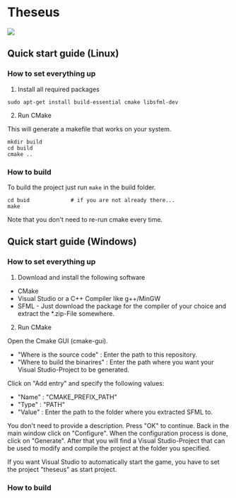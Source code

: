 # Theseus

![](https://github.com/Pfeifenjoy/Theseus/raw/master/theseus.gif)

## Quick start guide (Linux)

### How to set everything up

1) Install all required packages

```
sudo apt-get install build-essential cmake libsfml-dev
```

2) Run CMake

This will generate a makefile that works on your system.

```
mkdir build
cd build
cmake ..
```

### How to build

To build the project just run ```make``` in the build folder.

```
cd buid 			# if you are not already there...
make
```

Note that you don't need to re-run cmake every time.

## Quick start guide (Windows)

### How to set everything up

1) Download and install the following software

 - CMake
 - Visual Studio or a C++ Compiler like g++/MinGW
 - SFML - Just download the package for the compiler of your choice and extract the *.zip-File somewhere.

2) Run CMake

 Open the Cmake GUI (cmake-gui).

  - "Where is the source code" : Enter the path to this repository.
  - "Where to build the binarires" : Enter the path where you want your Visual Studio-Project to be generated.

Click on "Add entry" and specify the following values:

 - "Name" : "CMAKE_PREFIX_PATH"
 - "Type" : "PATH"
 - "Value" : Enter the path to the folder where you extracted SFML to.

You don't need to provide a description. Press "OK" to continue. Back in the main window click on "Configure". When the configuration process is done, click on "Generate". After that you will find a Visual Studio-Project that can be used to modify and compile the project at the folder you specified.

If you want Visual Studio to automatically start the game, you have to set the project "theseus" as start project.




### How to build
